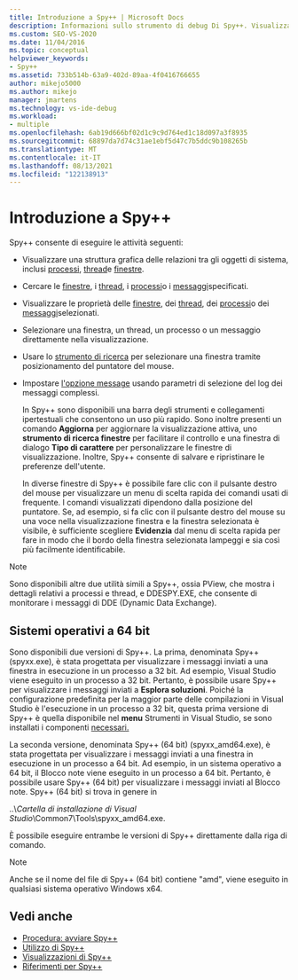 ```yaml
---
title: Introduzione a Spy++ | Microsoft Docs
description: Informazioni sullo strumento di debug Di Spy++. Visualizzare un albero grafico delle relazioni tra oggetti di sistema. Ottiene le proprietà per finestre, thread, processi o messaggi selezionati.
ms.custom: SEO-VS-2020
ms.date: 11/04/2016
ms.topic: conceptual
helpviewer_keywords:
- Spy++
ms.assetid: 733b514b-63a9-402d-89aa-4f0416766655
author: mikejo5000
ms.author: mikejo
manager: jmartens
ms.technology: vs-ide-debug
ms.workload:
- multiple
ms.openlocfilehash: 6ab19d666bf02d1c9c9d764ed1c18d097a3f8935
ms.sourcegitcommit: 68897da7d74c31ae1ebf5d47c7b5ddc9b108265b
ms.translationtype: MT
ms.contentlocale: it-IT
ms.lasthandoff: 08/13/2021
ms.locfileid: "122138913"
---
```

# <a name="introducing-spy"></a>Introduzione a Spy++
Spy++ consente di eseguire le attività seguenti:

- Visualizzare una struttura grafica delle relazioni tra gli oggetti di sistema, inclusi [processi](../debugger/processes-view.md), [thread](../debugger/threads-view.md)e [finestre](../debugger/windows-view.md).

- Cercare le [finestre](../debugger/how-to-search-for-a-window-in-windows-view.md), i [thread](../debugger/how-to-search-for-a-thread-in-threads-view.md), i [processi](../debugger/how-to-search-for-a-process-in-processes-view.md)o i [messaggi](../debugger/how-to-search-for-a-message-in-messages-view.md)specificati.

- Visualizzare le proprietà delle [finestre](../debugger/how-to-display-window-properties.md), dei [thread](../debugger/how-to-display-thread-properties.md), dei [processi](../debugger/how-to-display-process-properties.md)o dei [messaggi](../debugger/how-to-display-message-properties.md)selezionati.

- Selezionare una finestra, un thread, un processo o un messaggio direttamente nella visualizzazione.

- Usare lo [strumento di ricerca](../debugger/how-to-use-the-finder-tool.md) per selezionare una finestra tramite posizionamento del puntatore del mouse.

- Impostare [l'opzione message](../debugger/how-to-open-messages-view-from-find-window.md) usando parametri di selezione del log dei messaggi complessi.

  In Spy++ sono disponibili una barra degli strumenti e collegamenti ipertestuali che consentono un uso più rapido. Sono inoltre presenti un comando **Aggiorna** per aggiornare la visualizzazione attiva, uno **strumento di ricerca finestre** per facilitare il controllo e una finestra di dialogo **Tipo di carattere** per personalizzare le finestre di visualizzazione. Inoltre, Spy++ consente di salvare e ripristinare le preferenze dell'utente.

  In diverse finestre di Spy++ è possibile fare clic con il pulsante destro del mouse per visualizzare un menu di scelta rapida dei comandi usati di frequente. I comandi visualizzati dipendono dalla posizione del puntatore. Se, ad esempio, si fa clic con il pulsante destro del mouse su una voce nella visualizzazione finestra e la finestra selezionata è visibile, è sufficiente scegliere **Evidenzia** dal menu di scelta rapida per fare in modo che il bordo della finestra selezionata lampeggi e sia così più facilmente identificabile.

> [!NOTE]
> Sono disponibili altre due utilità simili a Spy++, ossia PView, che mostra i dettagli relativi a processi e thread, e DDESPY.EXE, che consente di monitorare i messaggi di DDE (Dynamic Data Exchange).

## <a name="64-bit-operating-systems"></a>Sistemi operativi a 64 bit
 Sono disponibili due versioni di Spy++. La prima, denominata Spy++ (spyxx.exe), è stata progettata per visualizzare i messaggi inviati a una finestra in esecuzione in un processo a 32 bit. Ad esempio, Visual Studio viene eseguito in un processo a 32 bit. Pertanto, è possibile usare Spy++ per visualizzare i messaggi inviati a **Esplora soluzioni**. Poiché la configurazione predefinita per la maggior parte delle compilazioni in Visual Studio è l'esecuzione in un processo a 32 bit, questa prima versione di Spy++ è quella disponibile nel **menu** Strumenti in Visual Studio, se sono installati i componenti [necessari.](../debugger/how-to-start-spy-increment.md)

 La seconda versione, denominata Spy++ (64 bit) (spyxx_amd64.exe), è stata progettata per visualizzare i messaggi inviati a una finestra in esecuzione in un processo a 64 bit. Ad esempio, in un sistema operativo a 64 bit, il Blocco note viene eseguito in un processo a 64 bit. Pertanto, è possibile usare Spy++ (64 bit) per visualizzare i messaggi inviati al Blocco note. Spy++ (64 bit) si trova in genere in

 ..\\*Cartella di installazione di Visual Studio*\Common7\Tools\spyxx_amd64.exe.

 È possibile eseguire entrambe le versioni di Spy++ direttamente dalla riga di comando.

> [!NOTE]
> Anche se il nome del file di Spy++ (64 bit) contiene "amd", viene eseguito in qualsiasi sistema operativo Windows x64.

## <a name="see-also"></a>Vedi anche
- [Procedura: avviare Spy++](../debugger/how-to-start-spy-increment.md)
- [Utilizzo di Spy++](../debugger/using-spy-increment.md)
- [Visualizzazioni di Spy++](../debugger/spy-increment-views.md)
- [Riferimenti per Spy++](../debugger/spy-increment-reference.md)